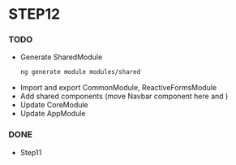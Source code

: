 # STEP12

### TODO
- Generate SharedModule 
    ```bash
    ng generate module modules/shared
    ```
- Import and export CommonModule, ReactiveFormsModule
- Add shared components (move Navbar component here and )
- Update CoreModule
- Update AppModule

### DONE
- Step11